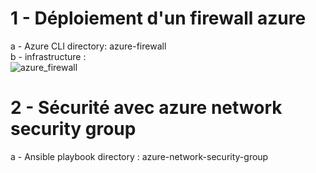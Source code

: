 <h1>1 -  Déploiement d'un firewall azure</h1>

a - Azure CLI directory: azure-firewall<br/>
b - infrastructure :<br/>
![azure_firewall](https://user-images.githubusercontent.com/5339905/128845356-18709712-ae9d-4031-9f8b-ead3600fbb15.jpg)

<h1>2 -  Sécurité avec azure network security group</h1>
a - Ansible playbook directory : azure-network-security-group<br/>
